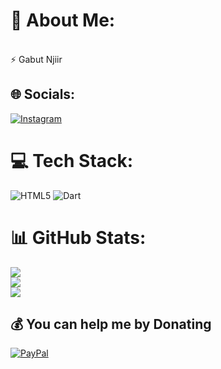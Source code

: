 # 💫 About Me:
<br>⚡ Gabut Njiir


## 🌐 Socials:
[![Instagram](https://img.shields.io/badge/Instagram-%23E4405F.svg?logo=Instagram&logoColor=white)](https://instagram.com/@ggdamn) 

# 💻 Tech Stack:
![HTML5](https://img.shields.io/badge/html5-%23E34F26.svg?style=for-the-badge&logo=html5&logoColor=white) ![Dart](https://img.shields.io/badge/dart-%230175C2.svg?style=for-the-badge&logo=dart&logoColor=white)
# 📊 GitHub Stats:
![](https://github-readme-stats.vercel.app/api?username=Adamraya27&theme=dracula&hide_border=false&include_all_commits=false&count_private=false)<br/>
![](https://github-readme-streak-stats.herokuapp.com/?user=Adamraya27&theme=dracula&hide_border=false)<br/>
![](https://github-readme-stats.vercel.app/api/top-langs/?username=Adamraya27&theme=dracula&hide_border=false&include_all_commits=false&count_private=false&layout=compact)

  ## 💰 You can help me by Donating
  [![PayPal](https://img.shields.io/badge/PayPal-00457C?style=for-the-badge&logo=paypal&logoColor=white)](https://paypal.me/paypal.me/adamraya) 

  
<!-- Proudly created with GPRM ( https://gprm.itsvg.in ) -->
